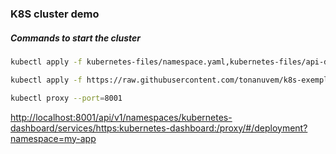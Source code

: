 ### K8S cluster demo

##### Commands to start the cluster

````sh
kubectl apply -f kubernetes-files/namespace.yaml,kubernetes-files/api-deployment.yaml,kubernetes-files/api-service.yaml,kubernetes-files/consumer-pod.yaml,kubernetes-files/db-deployment.yaml,kubernetes-files/db-service.yaml,kubernetes-files/init-kafka-deployment.yaml,kubernetes-files/kafka.yaml,kubernetes-files/kubernetes-dashboard.yaml --force

kubectl apply -f https://raw.githubusercontent.com/tonanuvem/k8s-exemplos/master/dashboard_permission.yml

kubectl proxy --port=8001 

````


[http://localhost:8001/api/v1/namespaces/kubernetes-dashboard/services/https:kubernetes-dashboard:/proxy/#/deployment?namespace=my-app](http://localhost:8001/api/v1/namespaces/kubernetes-dashboard/services/https:kubernetes-dashboard:/proxy/#/deployment?namespace=my-app)